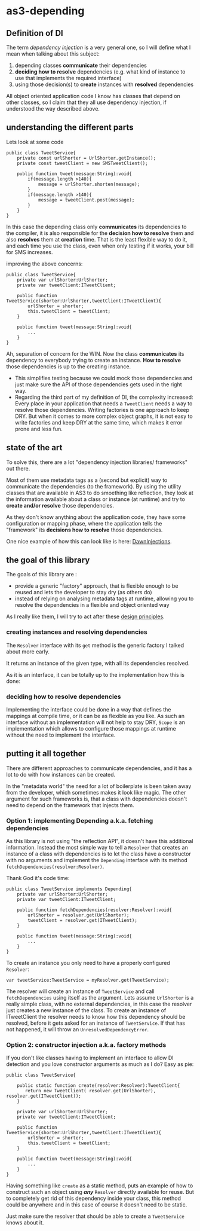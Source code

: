 # as3-depending

## Definition of DI

The term *dependency injection* is a very general one, so I will define what I mean when talking about this subject:

1. depending classes **communicate** their dependencies
2. **deciding how to resolve** dependencies (e.g. what kind of instance to use that implements the required interface)
3. using those decision(s) to **create** instances with **resolved** dependencies

All object oriented application code I know has classes that depend on other classes, so I claim that they all use dependency injection, if understood the way described above.

## understanding the different parts

Lets look at some code

    public class TweetService{
        private const urlShorter = UrlShorter.getInstance();
        private const tweetClient = new SMSTweetClient();
        
        public function tweet(message:String):void{
            if(message.length >140){
                message = urlShorter.shorten(message);
            }
            if(message.length >140){
                message = tweetClient.post(message);
            }
        }
    }

In this case the depending class only **communicates** its dependencies to the compiler, it is also responsible for the **decision how to resolve** them and also **resolves** them at **creation** time.
 That is the least flexible way to do it, and each time you use the class, even when only testing if it works, your bill for SMS increases.
 
 improving the above concerns:
  
    public class TweetService{
        private var urlShorter:UrlShorter;
        private var tweetClient:ITweetClient;
        
        public function TweetService(shorter:UrlShorter,tweetClient:ITweetClient){
            urlShorter = shorter;
            this.tweetClient = tweetClient;
        }
        
        public function tweet(message:String):void{
            ...
        }
    }

Ah, separation of concern for the WIN. Now the class **communicates** its dependency to everybody trying to create an instance. **How to resolve** those dependencies is up to the creating instance. 
- This simplifies testing because we could mock those dependencies and just make sure the API of those dependencies gets used in the right way.
- Regarding the third part of my definition of DI, the complexity increased: Every place in your application that needs a `TweetClient` needs a way to resolve those dependencies. Writing factories is one approach to keep DRY. But when it comes to more complex object graphs, it is not easy to write factories and keep DRY at the same time, which makes it error prone and less fun. 

## state of the art

To solve this, there are a lot "dependency injection libraries/ frameworks" out there.
 
Most of them use metadata tags as a (second but explicit) way to communicate the dependencies (to the framework). By using the utility classes that are available in AS3 to do smoething like reflection, they look at the information available about a class or instance (at runtime) and try to **create and/or resolve** those dependencies. 

As they don't know anything about the application code, they have some configuration or mapping phase, where the application tells the "framework" its **decisions how to resolve** those dependencies. 

One nice example of how this can look like is here: [DawnInjections](https://github.com/sammyt/dawn/wiki/DawnInjections).

## the goal of this library

The goals of this library are :
- provide a generic "factory" approach, that is flexible enough to be reused and lets the developer to stay dry (as others do)
- instead of relying on analysing metadata tags at runtime, allowing you to resolve the dependencies in a flexible and object oriented way  

As I really like them, I will try to act after these [design principles](https://github.com/sammyt/dawn/wiki/DesignPrinciples).

### creating instances and resolving dependencies

The `Resolver` interface with its `get` method is the generic factory I talked about more early.

It returns an instance of the given type, with all its dependencies resolved. 

As it is an interface, it can be totally up to the implementation how this is done: 

### deciding how to resolve dependencies

Implementing the interface could be done in a way that defines the mappings at compile time, or it can be as flexible as you like. As such an interface without an implementation will not help to stay DRY, `Scope` is an implementation which allows to configure those mappings at runtime without the need to implement the interface.

## putting it all together

There are different approaches to communicate dependencies, and it has a lot to do with how instances can be created. 

In the "metadata world" the need for a lot of boilerplate is been taken away from the developer, which sometimes makes it look like magic. The other argument for such frameworks is, that a class with dependencies doesn't need to depend on the framework that injects them.

### Option 1: implementing Depending a.k.a. fetching dependencies

As this library is not using "the reflection API", it doesn't have this additional information.
Instead the most simple way to tell a `Resolver` that creates an instance of a class with dependencies is to let the class have a constructor with no arguments and implement the `Depending` interface with its method `fetchDependencies(resolver:Resolver)`. 

Thank God it's code time:

    public class TweetService implements Depending{
        private var urlShorter:UrlShorter;
        private var tweetClient:ITweetClient;
        
        public function fetchDependencies(resolver:Resolver):void{
            urlShorter = resolver.get(UrlShorter);
            tweetClient = resolver.get(ITweetClient);
        }
        
        public function tweet(message:String):void{
            ...
        }
    }

To create an instance you only need to have a properly configured `Resolver`:
 
    var tweetService:TweetService = myResolver.get(TweetService);

The resolver will create an instance of `TweetService` and call `fetchDependencies` using itself as the argument. 
Lets assume `UrlShorter` is a really simple class, with no external dependencies, in this case the resolver just creates a new instance of the class. To create an instance of ITweetClient the resolver needs to know how this dependency should be resolved, before it gets asked for an instance of `TweetService`. If that has not happened, it will throw an `UnresolvedDependencyError`.

### Option 2: constructor injection a.k.a. factory methods

If you don't like classes having to implement an interface to allow DI detection and you love constructor arguments as much as I do? Easy as pie:


    public class TweetService{
    
        public static function create(resolver:Resolver):TweetClient{
           return new TweetClient( resolver.get(UrlShorter), resolver.get(ITweetClient));
        }
    
        private var urlShorter:UrlShorter;
        private var tweetClient:ITweetClient;
        
        public function TweetService(shorter:UrlShorter,tweetClient:ITweetClient){
            urlShorter = shorter;
            this.tweetClient = tweetClient;
        }
        
        public function tweet(message:String):void{
            ...
        }
    }

Having something like `create` as a static method, puts an example of how to construct such an object using ***any*** `Resolver` directly available for reuse. But to completely get rid of this dependency inside your class, this method could be anywhere and in this case of course it doesn't  need to be static. 

Just make sure the resolver that should be able to create a `TweetService` knows about it.


